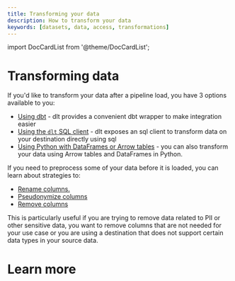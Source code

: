 ```yaml
---
title: Transforming your data
description: How to transform your data
keywords: [datasets, data, access, transformations]
---
```

import DocCardList from '@theme/DocCardList';

# Transforming data

If you'd like to transform your data after a pipeline load, you have 3 options available to you:

* [Using dbt](./dbt/dbt.md) - dlt provides a convenient dbt wrapper to make integration easier
* [Using the `dlt` SQL client](./sql.md) - dlt exposes an sql client to transform data on your destination directly using sql
* [Using Python with DataFrames or Arrow tables](./python.md) - you can also transform your data using Arrow tables and DataFrames in Python.

If you need to preprocess some of your data before it is loaded, you can learn about strategies to:

* [Rename columns.](../../general-usage/customising-pipelines/renaming_columns)
* [Pseudonymize columns](../../general-usage/customising-pipelines/pseudonymizing_columns)
* [Remove columns](../../general-usage/customising-pipelines/removing_columns)

This is particularly useful if you are trying to remove data related to PII or other sensitive data, you want to remove columns that are not needed for your use case or you are using a destination that does not support certain data types in your source data.


# Learn more
<DocCardList />

